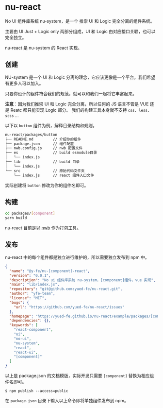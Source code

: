 # nu-react

No UI 组件库系统 nu-system，是一个 推崇 UI 和 Logic 完全分离的组件系统。

主要由 UI Just + Logic only 两部分组成，UI 和 Logic 由对应接口关联，也可以完全独立。

nu-react 是 nu-system 的 React 实现。


## 创建

NU-system 是一个 UI 和 Logic 分离的理念，它应该更像是一个平台，我们希望有更多人可以加入。

只要你设计的组件符合我们的规范，就可以和我们一起将它丰富起来。

**注意**：因为我们推崇 UI 和 Logic 完全分离，所以任何的 JS 语言不管是 VUE 还是 Reatc 都只能实现 Logic 部分。 我们的构建工具本身就不支持 `css`、`less`、`scss` ...

以下以 `button` 组件为例，解释目录结构和规则。

```bash
nu-react/packages/button
├── README.md         // 介绍你的组件
├── package.json      // 组件配置
├── nwb.config.js     // nwb 配置文件
├── es                // build esmodule目录
│   └── index.js
├── lib               // build 目录
│   └── index.js
└── src               // 原始代码文件夹
    └── index.js      // react 组件入口文件
```

实际创建将 `button` 修改为你的组件名即可。

## 构建

```bash
cd packages/[component]
yarn build
```

nu-react 目前是以 [nwb](https://github.com/insin/nwb/blob/master/docs/guides/ReactComponents.md#developing-react-components-and-libraries-with-nwb) 作为打包工具。

## 发布

nu-react 中的每个组件都是独立进行维护的，所以需要独立发布到 npm 中。

```json
{
  "name": "@y-fe/nu-[component]-react",
  "version": "0.0.1",
  "description": "No ui 组件库系统 nu-system，[component]组件，vue 实现",
  "main": "lib/index.js",
  "repository": "git@github.com:yued-fe/nu-react.git",
  "author": "yfe-team",
  "license": "MIT",
  "bugs": {
    "url": "https://github.com/yued-fe/nu-react/issues"
  },
  "homepage": "https://yued-fe.github.io/nu-react/example/packages/[component]",
  "dependencies": {},
  "keywords": [
    "react-component",
    "ui",
    "no-ui",
    "nu-system",
    "react",
    "react-ui",
    "[component]"
  ]
}
```

以上是 package.json 的文档模版，实际开发只需要 `[component]` 替换为相应组件名即可。

```
$ npm publish --access=public
```

在 `package.json` 目录下输入以上命令即将单独组件发布到 npm。
